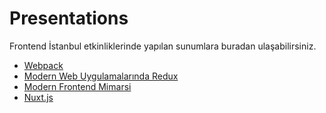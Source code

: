 # Presentations
Frontend İstanbul etkinliklerinde yapılan sunumlara buradan ulaşabilirsiniz.

- [Webpack](https://rawgit.com/d0ruk/webpack-sunum/master/index.html)
- [Modern Web Uygulamalarında Redux](https://github.com/frontendistanbul/presentations/blob/master/redux-presentation.pdf)
- [Modern Frontend Mimarsi](https://github.com/frontendistanbul/presentations/blob/master/PWA-20102017.pdf)
- [Nuxt.js](https://github.com/frontendistanbul/presentations/blob/master/nuxtssr-presentation.pdf)
